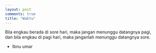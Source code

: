 ```yaml
---
layout: post
comments: true
title: "Waktu"
---
```

Bila engkau berada di sore hari, maka jangan menunggu datangnya pagi, dan bila engkau di pagi hari, maka janganlah menunggu datangnya sore.

- Ibnu umar